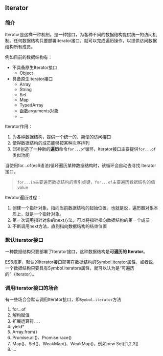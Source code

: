 
## Iterator

### 简介

Iterator是这样一种机制，是一种接口，为各种不同的数据结构提供统一的访问机制。任何数据结构只要部署Iterator接口，就可以完成遍历操作，以提供访问数据结构所有成员。

例如目前的数据结构有：
- 不具备原生Iterator接口
    - Object 
- 具备原生Iterator接口
    - Array 
    - String
    - Set 
    - Map 
    - TypedArray
    - 函数arguments对象
    - ...

Iterator作用：
1. 为各种数据结构，提供一个统一的、简便的访问接口
2. 使得数据结构的成员能够按某种次序排列
3. ES6创造了一种新的**遍历**命令`for...of`循环，Iterator接口主要提供`for...of`类似功能

当使用for...of(es6语法)循环遍历某种数据结构时，该循环会自动去寻找 Iterator 接口。

> `for...in`主要遍历数据结构的索引或键，`for...of`主要遍历数据结构的值value

Iterator遍历过程：
1. 创建一个指针对象，指向当前数据结构的起始位置。也就是说，遍历器对象本质上，就是一个指针对象。
2. 第一次调用指针对象的next方法，可以将指针指向数据结构的第一个成员
3. 不断调用next方法，直到指向数据结构的结束位置


### 默认Iterator接口


一种数据结构只要部署了Iterator接口，这种数据结构是**可遍历的 Iterator**。

ES6规定，默认的Iterator接口部署在数据结构的Symbol.iterator属性，或者说，一个数据结构只要具有Symbol.iterators属性，就可以认为是“可遍历的”（iterator）。

### 调用Iterator接口的场合

有一些场合会默认调用Iterator接口，即`Symbol.iterator`方法

1. for...of
2. 解构赋值
3. 扩展运算符`...`
4. yield*
5. Array.from()
6. Promise.all()、Promise.race()
7. Map()、Set()、WeakMap()、WeakMap()，例如new Set([1,2,3])
8. ...





